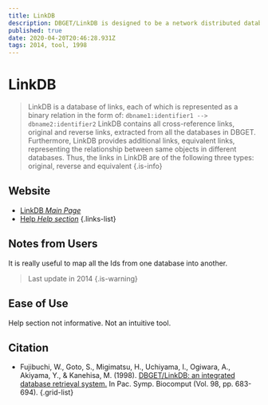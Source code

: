 ```yaml
---
title: LinkDB
description: DBGET/LinkDB is designed to be a network distributed database system with an open architecture, which is suitable for incorporating local databases or establishing a specialized server environment.
published: true
date: 2020-04-20T20:46:28.931Z
tags: 2014, tool, 1998
---
```


# LinkDB

>  LinkDB is a database of links, each of which is represented as a binary relation in the form of:
&NewLine;
   `dbname1:identifier1 --> dbname2:identifier2` 
&NewLine;
LinkDB contains all cross-reference links, original and reverse links, extracted from all the databases in DBGET. Furthermore, LinkDB provides additional links, equivalent links, representing the relationship between same objects in different databases. Thus, the links in LinkDB are of the following three types: original, reverse and equivalent
{.is-info}

## Website
- [LinkDB *Main Page*](https://www.genome.jp/linkdb/)
- [Help *Help section*](https://www.genome.jp/linkdb/linkdb_api.html)
{.links-list}

## Notes from Users
It is really useful to map all the Ids from one database into another. 

> Last update in 2014
{.is-warning}





## Ease of Use
Help section not informative. Not an intuitive tool.

## Citation

- Fujibuchi, W., Goto, S., Migimatsu, H., Uchiyama, I., Ogiwara, A., Akiyama, Y., & Kanehisa, M. (1998). [DBGET/LinkDB: an integrated database retrieval system.](http://psb.stanford.edu/psb-online/proceedings/psb98/abstracts/p683.html) In Pac. Symp. Biocomput (Vol. 98, pp. 683-694).
{.grid-list}